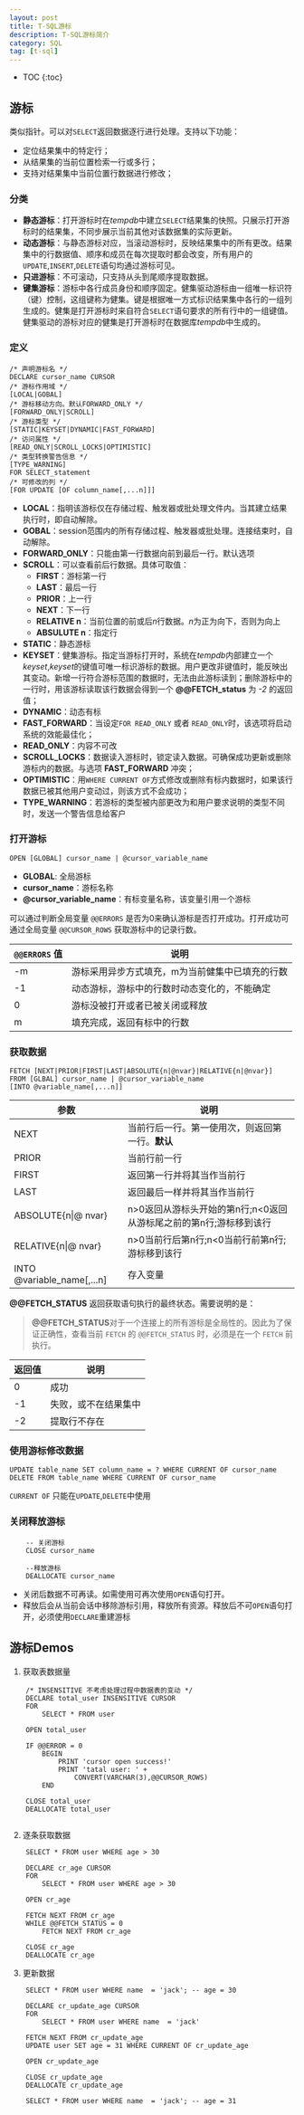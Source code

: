 ```yaml
---
layout: post
title: T-SQL游标
description: T-SQL游标简介
category: SQL
tag: [t-sql]
---
```


* TOC
{:toc}


## 游标

类似指针。可以对`SELECT`返回数据逐行进行处理。支持以下功能：

- 定位结果集中的特定行；
- 从结果集的当前位置检索一行或多行；
- 支持对结果集中当前位置行数据进行修改；

### 分类

- **静态游标**：打开游标时在*tempdb*中建立`SELECT`结果集的快照。只展示打开游标时的结果集，不同步展示当前其他对该数据集的实际更新。
- **动态游标**：与静态游标对应，当滚动游标时，反映结果集中的所有更改。结果集中的行数据值、顺序和成员在每次提取时都会改变，所有用户的`UPDATE`,`INSERT`,`DELETE`语句均通过游标可见。
- **只进游标**：不可滚动，只支持从头到尾顺序提取数据。
- **键集游标**：游标中各行成员身份和顺序固定。健集驱动游标由一组唯一标识符（键）控制，这组键称为健集。键是根据唯一方式标识结果集中各行的一组列生成的。健集是打开游标时来自符合`SELECT`语句要求的所有行中的一组键值。健集驱动的游标对应的健集是打开游标时在数据库*tempdb*中生成的。

### 定义

    /* 声明游标名 */
    DECLARE cursor_name CURSOR
    /* 游标作用域 */
    [LOCAL|GOBAL]
    /* 游标移动方向。默认FORWARD_ONLY */
    [FORWARD_ONLY|SCROLL]
    /* 游标类型 */
    [STATIC|KEYSET|DYNAMIC|FAST_FORWARD]
    /* 访问属性 */
    [READ_ONLY|SCROLL_LOCKS|OPTIMISTIC]
    /* 类型转换警告信息 */
    [TYPE_WARNING]
    FOR SELECT_statement
    /* 可修改的列 */
    [FOR UPDATE [OF column_name[,...n]]]
    


- **LOCAL**：指明该游标仅在存储过程、触发器或批处理文件内。当其建立结果执行时，即自动解除。
- **GOBAL**：session范围内的所有存储过程、触发器或批处理。连接结束时，自动解除。
- **FORWARD_ONLY**：只能由第一行数据向前到最后一行。默认选项
- **SCROLL**：可以查看前后行数据。具体可取值：
    - **FIRST**：游标第一行
    - **LAST**：最后一行
    - **PRIOR**：上一行
    - **NEXT**：下一行
    - **RELATIVE n**：当前位置的前或后*n*行数据。*n*为正为向下，否则为向上
    - **ABSULUTE n**：指定行
- **STATIC**：静态游标
- **KEYSET**：健集游标。指定当游标打开时，系统在*tempdb*内部建立一个*keyset*,*keyset*的键值可唯一标识游标的数据。用户更改非键值时，能反映出其变动。新增一行符合游标范围的数据时，无法由此游标读到；删除游标中的一行时，用该游标读取该行数据会得到一个 **@@FETCH_status** 为 *-2* 的返回值；
- **DYNAMIC**：动态有标
- **FAST_FORWARD**：当设定`FOR READ_ONLY` 或者 `READ_ONLY`时，该选项将启动系统的效能最佳化；
- **READ_ONLY**：内容不可改
- **SCROLL_LOCKS**：数据读入游标时，锁定读入数据。可确保成功更新或删除游标内的数据。与选项 **FAST_FORWARD** 冲突；
- **OPTIMISTIC**：用`WHERE CURRENT OF`方式修改或删除有标内数据时，如果该行数据已被其他用户变动过，则该方式不会成功；
- **TYPE_WARNING**：若游标的类型被内部更改为和用户要求说明的类型不同时，发送一个警告信息给客户

### 打开游标

    OPEN [GLOBAL] cursor_name | @cursor_variable_name
    
- **GLOBAL**: 全局游标
- **cursor_name**：游标名称
- **@cursor_variable_name**：有标变量名称，该变量引用一个游标

可以通过判断全局变量 `@@ERRORS` 是否为0来确认游标是否打开成功。打开成功可通过全局变量 `@@CURSOR_ROWS` 获取游标中的记录行数。

`@@ERRORS` 值 | 说明
---|---
-m | 游标采用异步方式填充，m为当前健集中已填充的行数
-1 | 动态游标，游标中的行数时动态变化的，不能确定
0 | 游标没被打开或者已被关闭或释放
m | 填充完成，返回有标中的行数

### 获取数据

    FETCH [NEXT|PRIOR|FIRST|LAST|ABSOLUTE{n|@nvar}|RELATIVE{n|@nvar}]
    FROM [GLBAL] cursor_name | @cursor_variable_name
    [INTO @variable_name[,...n]]
    
参数 | 说明
---|---
NEXT | 当前行后一行。第一使用次，则返回第一行。**默认**
PRIOR | 当前行前一行
FIRST | 返回第一行并将其当作当前行
LAST | 返回最后一样并将其当作当前行
ABSOLUTE{n\|@ nvar} | n>0返回从游标头开始的第n行;n<0返回从游标尾之前的第n行;游标移到该行
RELATIVE{n\|@ nvar} | n>0当前行后第n行;n<0当前行前第n行;游标移到该行
INTO @variable_name[,...n] | 存入变量

**@@FETCH_STATUS** 返回获取语句执行的最终状态。需要说明的是：

> **@@FETCH_STATUS**对于一个连接上的所有游标是全局性的。因此为了保证正确性，查看当前 `FETCH` 的 `@@FETCH_STATUS` 时，必须是在一个 `FETCH` 前执行。

返回值 | 说明
---|---
0 | 成功
-1 | 失败，或不在结果集中
-2 | 提取行不存在

### 使用游标修改数据

    UPDATE table_name SET column_name = ? WHERE CURRENT OF cursor_name
    DELETE FROM table_name WHERE CURRENT OF cursor_name
    
`CURRENT OF` 只能在`UPDATE`,`DELETE`中使用

### 关闭释放游标

```
    -- 关闭游标
    CLOSE cursor_name
    
    --释放游标
    DEALLOCATE cursor_name
```

- 关闭后数据不可再读。如需使用可再次使用`OPEN`语句打开。
- 释放后会从当前会话中移除游标引用，释放所有资源。释放后不可`OPEN`语句打开，必须使用`DECLARE`重建游标

## 游标Demos

1. 获取表数据量

```
    /* INSENSITIVE 不考虑处理过程中数据表的变动 */
    DECLARE total_user INSENSITIVE CURSOR
    FOR 
        SELECT * FROM user
    
    OPEN total_user
    
    IF @@ERROR = 0
        BEGIN
            PRINT 'cursor open success!'
            PRINT 'tatal user: ' + 
                CONVERT(VARCHAR(3),@@CURSOR_ROWS)
        END
        
    CLOSE total_user
    DEALLOCATE total_user
    
```

2. 逐条获取数据


``` 
    SELECT * FROM user WHERE age > 30
    
    DECLARE cr_age CURSOR
    FOR 
        SELECT * FROM user WHERE age > 30
    
    OPEN cr_age
    
    FETCH NEXT FROM cr_age
    WHILE @@FETCH_STATUS = 0
        FETCH NEXT FROM cr_age
    
    CLOSE cr_age
    DEALLOCATE cr_age

```

3. 更新数据

```
    SELECT * FROM user WHERE name  = 'jack'; -- age = 30
    
    DECLARE cr_update_age CURSOR
    FOR 
        SELECT * FROM user WHERE name  = 'jack'
        
    FETCH NEXT FROM cr_update_age
    UPDATE user SET age = 31 WHERE CURRENT OF cr_update_age
    
    OPEN cr_update_age
    
    CLOSE cr_update_age
    DEALLOCATE cr_update_age
    
    SELECT * FROM user WHERE name  = 'jack'; -- age = 31
```